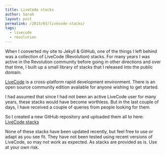 ```yaml
---
title: LiveCode stacks
author: Sarah
layout: post
permalink: /2015/03/livecode-stacks/
tags:
  - livecode
  - revolution
---
```

When I converted my site to Jekyll & GitHub, one of the things I left behind was a collection of LiveCode (Revolution) stacks. For many years I was active in the Revolution community before going in other directions and over that time, I built up a small library of stacks that I released into the public domain.

[LiveCode][2] is a cross-platform rapid development environment. There is an open source community edition available for anyone wishing to get started.

I had assumed that since I had not been an active LiveCode user for many years, these stacks would have become worthless. But in the last couple of days, I have received a couple of queries from people looking for them.

So I created a new GitHub repository and uploaded them all to here:
<br>
[LiveCode stacks][1]

None of these stacks have been updated recently, but feel free to use or adapt as you see fit. They have not been tested using recent versions of LiveCode, so may not work as expected. As stacks are provided as is. Use at your own risk.


[1]: https://github.com/trozware/rev_stacks
[2]: http://livecode.com
